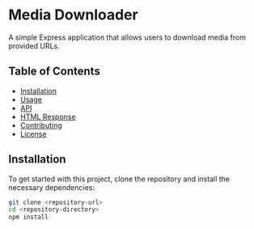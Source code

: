 # Media Downloader

A simple Express application that allows users to download media from provided URLs.

## Table of Contents

- [Installation](#installation)
- [Usage](#usage)
- [API](#api)
- [HTML Response](#html-response)
- [Contributing](#contributing)
- [License](#license)

## Installation

To get started with this project, clone the repository and install the necessary dependencies:

```bash
git clone <repository-url>
cd <repository-directory>
npm install
